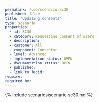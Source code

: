 ```yaml
---
permalink: /use/scenario-sc30
published: false
title: "Updating consents"
type: scenario
properties:
  - id: SC30
  - category: Requesting consent of users
  - description:
  - customer: All
  - component: Connector
  - level: Advanced
  - implementation status: OPEN
  - documentation status: OPEN
  - published:
  - link to lucid:
require:
required_by:
---
```


{% include scenarios/scenario-sc30.md %}
